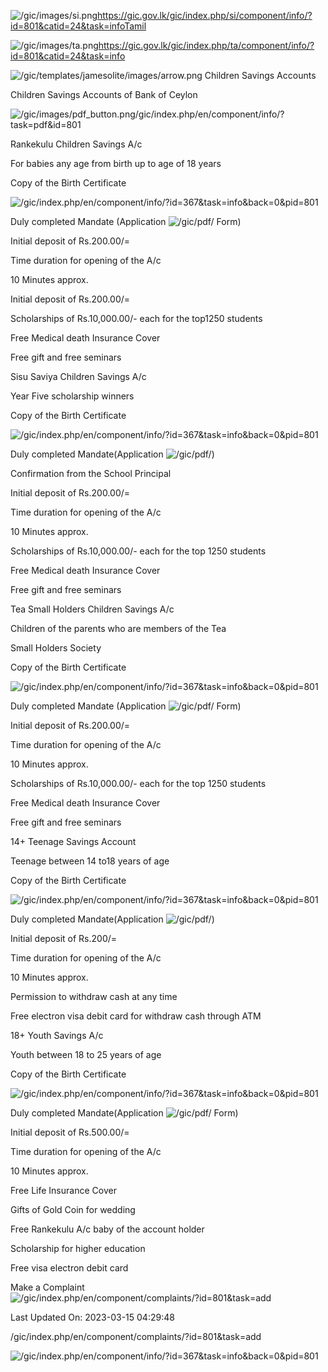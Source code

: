 <!-- Source: https://gic.gov.lk/gic/index.php/en/component/info/?id=801&catid=24&task=info -->

![/gic/images/si.png](/gic/images/si.png)https://gic.gov.lk/gic/index.php/si/component/info/?id=801&catid=24&task=infoTamil

![/gic/images/ta.png](/gic/images/ta.png)https://gic.gov.lk/gic/index.php/ta/component/info/?id=801&catid=24&task=info

![/gic/templates/jamesolite/images/arrow.png](/gic/templates/jamesolite/images/arrow.png) Children Savings Accounts

Children Savings Accounts of Bank of Ceylon

![/gic/images/pdf_button.png](/gic/images/pdf_button.png)/gic/index.php/en/component/info/?task=pdf&id=801

Rankekulu Children Savings A/c

For babies any age from birth up to age of 18 years

Copy of the Birth Certificate

![/gic/index.php/en/component/info/?id=367&task=info&back=0&pid=801](/gic/index.php/en/component/info/?id=367&task=info&back=0&pid=801)

Duly completed Mandate (Application ![/gic/pdf/](/gic/pdf/) Form)

Initial deposit of Rs.200.00/=

Time duration for opening of the A/c

10 Minutes approx.

Initial deposit of Rs.200.00/=

Scholarships of Rs.10,000.00/- each for the top1250 students

Free Medical death Insurance Cover

Free gift and free seminars

Sisu Saviya Children Savings A/c

Year Five scholarship winners

Copy of the Birth Certificate

![/gic/index.php/en/component/info/?id=367&task=info&back=0&pid=801](/gic/index.php/en/component/info/?id=367&task=info&back=0&pid=801)

Duly completed Mandate(Application ![/gic/pdf/](/gic/pdf/))

Confirmation from the School Principal

Initial deposit of Rs.200.00/=

Time duration for opening of the A/c

10 Minutes approx.

Scholarships of Rs.10,000.00/- each for the top 1250 students

Free Medical death Insurance Cover

Free gift and free seminars

Tea Small Holders Children Savings A/c

Children of the parents who are members of the Tea

Small Holders Society

Copy of the Birth Certificate

![/gic/index.php/en/component/info/?id=367&task=info&back=0&pid=801](/gic/index.php/en/component/info/?id=367&task=info&back=0&pid=801)

Duly completed Mandate (Application ![/gic/pdf/](/gic/pdf/) Form)

Initial deposit of Rs.200.00/=

Time duration for opening of the A/c

10 Minutes approx.

Scholarships of Rs.10,000.00/- each for the top 1250 students

Free Medical death Insurance Cover

Free gift and free seminars

14+ Teenage Savings Account

Teenage between 14 to18 years of age

Copy of the Birth Certificate

![/gic/index.php/en/component/info/?id=367&task=info&back=0&pid=801](/gic/index.php/en/component/info/?id=367&task=info&back=0&pid=801)

Duly completed Mandate(Application ![/gic/pdf/](/gic/pdf/))

Initial deposit of Rs.200/=

Time duration for opening of the A/c

10 Minutes approx.

Permission to withdraw cash at any time

Free electron visa debit card for withdraw cash through ATM

18+ Youth Savings A/c

Youth between 18 to 25 years of age

Copy of the Birth Certificate

![/gic/index.php/en/component/info/?id=367&task=info&back=0&pid=801](/gic/index.php/en/component/info/?id=367&task=info&back=0&pid=801)

Duly completed Mandate(Application ![/gic/pdf/](/gic/pdf/) Form)

Initial deposit of Rs.500.00/=

Time duration for opening of the A/c

10 Minutes approx.

Free Life Insurance Cover

Gifts of Gold Coin for wedding

Free Rankekulu A/c baby of the account holder

Scholarship for higher education

Free visa electron debit card

Make a Complaint ![/gic/index.php/en/component/complaints/?id=801&task=add](/gic/index.php/en/component/complaints/?id=801&task=add)

Last Updated On: 2023-03-15 04:29:48

/gic/index.php/en/component/complaints/?id=801&task=add

![/gic/index.php/en/component/info/?id=367&task=info&back=0&pid=801](/gic/index.php/en/component/info/?id=367&task=info&back=0&pid=801)